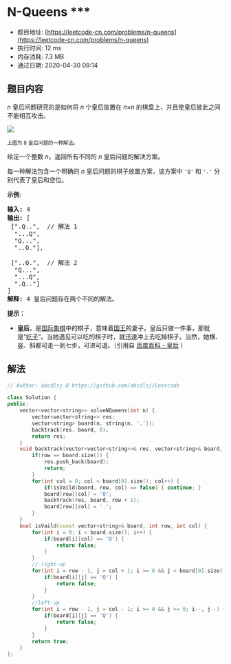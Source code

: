 # N-Queens ***
- 题目地址: [https://leetcode-cn.com/problems/n-queens](https://leetcode-cn.com/problems/n-queens)
- 执行时间: 12 ms
- 内存消耗: 7.3 MB
- 通过日期: 2020-04-30 09:14

## 题目内容
<p><em>n </em>皇后问题研究的是如何将 <em>n</em> 个皇后放置在 <em>n</em>×<em>n</em> 的棋盘上，并且使皇后彼此之间不能相互攻击。</p>

<p><img src="https://assets.leetcode-cn.com/aliyun-lc-upload/uploads/2018/10/12/8-queens.png"></p>

<p><small>上图为 8 皇后问题的一种解法。</small></p>

<p>给定一个整数 <em>n</em>，返回所有不同的 <em>n </em>皇后问题的解决方案。</p>

<p>每一种解法包含一个明确的 <em>n</em> 皇后问题的棋子放置方案，该方案中 <code>'Q'</code> 和 <code>'.'</code> 分别代表了皇后和空位。</p>

<p><strong>示例:</strong></p>

<pre><strong>输入:</strong> 4
<strong>输出:</strong> [
 [".Q..",  // 解法 1
  "...Q",
  "Q...",
  "..Q."],

 ["..Q.",  // 解法 2
  "Q...",
  "...Q",
  ".Q.."]
]
<strong>解释:</strong> 4 皇后问题存在两个不同的解法。
</pre>



<p><strong>提示：</strong></p>

<ul>
	<li><strong>皇后</strong>，是<a href="https://baike.baidu.com/item/%E5%9B%BD%E9%99%85%E8%B1%A1%E6%A3%8B" target="_blank">国际象棋</a>中的棋子，意味着<a href="https://baike.baidu.com/item/%E5%9B%BD%E7%8E%8B" target="_blank">国王</a>的妻子。皇后只做一件事，那就是“<a href="https://baike.baidu.com/item/%E5%90%83%E5%AD%90" target="_blank">吃子</a>”。当她遇见可以吃的棋子时，就迅速冲上去吃掉棋子。当然，她横、竖、斜都可走一到七步，可进可退。（引用自 <a href="https://baike.baidu.com/item/%E7%9A%87%E5%90%8E/15860305?fr=aladdin">百度百科 - 皇后</a> ）</li>
</ul>


## 解法
```cpp
// Author: abcdlsj @ https://github.com/abcdlsj/Leetcode

class Solution {
public:
    vector<vector<string>> solveNQueens(int n) {
        vector<vector<string>> res;
        vector<string> board(n, string(n, '.'));
        backtrack(res, board, 0);
        return res;
    }
    void backtrack(vector<vector<string>>& res, vector<string>& board, int row) {
        if(row == board.size()) {
            res.push_back(board);
            return;
        }
        for(int col = 0; col < board[0].size(); col++) {
            if(isVaild(board, row, col) == false) { continue; }
            board[row][col] = 'Q';
            backtrack(res, board, row + 1);
            board[row][col] = '.';
        }
    }
    bool isVaild(const vector<string>& board, int row, int col) {
        for(int i = 0; i < board.size(); i++) {
            if(board[i][col] == 'Q') {
                return false;
            }
        }
        // right-up
        for(int i = row - 1, j = col + 1; i >= 0 && j < board[0].size(); i--, j++) {
            if(board[i][j] == 'Q') {
                return false;
            }
        }
        //left-up
        for(int i = row - 1, j = col - 1; i >= 0 && j >= 0; i--, j--) {
            if(board[i][j] == 'Q') {
                return false;
            }
        }
        return true;
    }
};

```